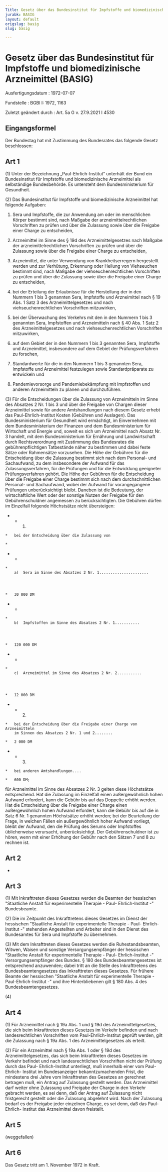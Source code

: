 ```yaml
---
Title: Gesetz über das Bundesinstitut für Impfstoffe und biomedizinische Arzneimittel
jurabk: BASIG
layout: default
origslug: basig
slug: basig

---
```


# Gesetz über das Bundesinstitut für Impfstoffe und biomedizinische Arzneimittel (BASIG)

Ausfertigungsdatum
:   1972-07-07

Fundstelle
:   BGBl I: 1972, 1163

Zuletzt geändert durch
:   Art. 5a G v. 27.9.2021 I 4530


## Eingangsformel

Der Bundestag hat mit Zustimmung des Bundesrates das folgende Gesetz
beschlossen:


## Art 1

(1) Unter der Bezeichnung „Paul-Ehrlich-Institut“ unterhält der Bund
ein Bundesinstitut für Impfstoffe und biomedizinische Arzneimittel als
selbständige Bundesbehörde. Es untersteht dem Bundesministerium für
Gesundheit.

(2) Das Bundesinstitut für Impfstoffe und biomedizinische Arzneimittel
hat folgende Aufgaben:

1.  Sera und Impfstoffe, die zur Anwendung am oder im menschlichen Körper
    bestimmt sind, nach Maßgabe der arzneimittelrechtlichen Vorschriften
    zu prüfen und über die Zulassung sowie über die Freigabe einer Charge
    zu entscheiden,


2.  Arzneimittel im Sinne des §
    19d                    des Arzneimittelgesetzes nach Maßgabe der
    arzneimittelrechtlichen Vorschriften zu prüfen und über die Zulassung
    sowie über die Freigabe einer Charge zu entscheiden,


3.  Arzneimittel, die unter Verwendung von Krankheitserregern hergestellt
    werden und zur Verhütung, Erkennung oder Heilung von Viehseuchen
    bestimmt sind, nach Maßgabe der viehseuchenrechtlichen Vorschriften zu
    prüfen und über die Zulassung sowie über die Freigabe einer Charge zu
    entscheiden,


4.  bei der Erteilung der Erlaubnisse für die Herstellung der in den
    Nummern 1 bis 3 genannten Sera, Impfstoffe und Arzneimittel nach §
    19 Abs. 1 Satz 3                    des Arzneimittelgesetzes und nach
    viehseuchenrechtlichen Vorschriften mitzuwirken,


5.  bei der Überwachung des Verkehrs mit den in den Nummern 1 bis 3
    genannten Sera, Impfstoffen und Arzneimitteln nach §
    40 Abs. 1 Satz 2                    des Arzneimittelgesetzes und nach
    viehseuchenrechtlichen Vorschriften mitzuwirken,


6.  auf dem Gebiet der in den Nummern 1 bis 3 genannten Sera, Impfstoffe
    und Arzneimittel, insbesondere auf dem Gebiet der Prüfungsverfahren zu
    forschen,


7.  Standardwerte für die in den Nummern 1 bis 3 genannten Sera,
    Impfstoffe und Arzneimittel festzulegen sowie Standardpräparate zu
    entwickeln und


8.  Pandemievorsorge und Pandemiebekämpfung mit Impfstoffen und anderen
    Arzneimitteln zu planen und durchzuführen.




(3) Für die Entscheidungen über die Zulassung von Arzneimitteln im
Sinne des Absatzes 2 Nr. 1 bis 3 und über die Freigabe von Chargen
dieser Arzneimittel sowie für andere Amtshandlungen nach diesem Gesetz
erhebt das Paul-Ehrlich-Institut Kosten (Gebühren und Auslagen). Das
Bundesministerium für Gesundheit wird ermächtigt, im Einvernehmen mit
dem Bundesministerium der Finanzen und dem Bundesministerium für
Wirtschaft und Energie und, soweit es sich um Arzneimittel nach Absatz
Nr. 3 handelt, mit dem Bundesministerium für Ernährung und
Landwirtschaft durch Rechtsverordnung mit Zustimmung des Bundesrates
die gebührenpflichtigen Tatbestände näher zu bestimmen und dabei feste
Sätze oder Rahmensätze vorzusehen. Die Höhe der Gebühren für die
Entscheidung über die Zulassung bestimmt sich nach dem Personal- und
Sachaufwand, zu dem insbesondere der Aufwand für das
Zulassungsverfahren, für die Prüfungen und für die Entwicklung
geeigneter Prüfungsverfahren gehört. Die Höhe der Gebühren für die
Entscheidung über die Freigabe einer Charge bestimmt sich nach dem
durchschnittlichen Personal- und Sachaufwand, wobei der Aufwand für
vorangegangene Prüfungen unberücksichtigt bleibt. Daneben ist die
Bedeutung, der wirtschaftliche Wert oder der sonstige Nutzen der
Freigabe für den Gebührenschuldner angemessen zu berücksichtigten. Die
Gebühren dürfen im Einzelfall folgende Höchstsätze nicht übersteigen:

*    *   1.

    *   bei der Entscheidung über die Zulassung von

    *

*    *
    *
        a)  Sera im Sinne des Absatzes 2 Nr. 1......................




    *   30 000 DM


*    *
    *
        b)  Impfstoffen im Sinne des Absatzes 2 Nr. 1...........




    *   120 000 DM


*    *
    *
        c)  Arzneimittel im Sinne des Absatzes 2 Nr. 2...........




    *   12 000 DM


*    *   2.

    *   bei der Entscheidung über die Freigabe einer Charge von Arzneimitteln
        im Sinnen des Absatzes 2 Nr. 1 und 2........

    *   2 000 DM


*    *   3.

    *   bei anderen Amtshandlungen....

    *   600 DM;



für Arzneimittel im Sinne des Absatzes 2 Nr. 3 gelten diese
Höchstsätze entsprechend. Hat die Zulassung im Einzelfall einen
außergewöhnlich hohen Aufwand erfordert, kann die Gebühr bis auf das
Doppelte erhöht werden. Hat die Entscheidung über die Freigabe einer
Charge einen außergewöhnlich hohen Aufwand erfordert, kann die Gebühr
bis auf die in Satz 6 Nr. 1 genannten Höchstsätze erhöht werden; bei
der Beurteilung der Frage, in welchen Fällen ein außergewöhnlich hoher
Aufwand vorliegt, bleibt der Aufwand, den die Prüfung des Serums oder
Impfstoffes üblicherweise verursacht, unberücksichtigt. Der
Gebührenschuldner ist zu hören, wenn mit einer Erhöhung der Gebühr
nach den Sätzen 7 und 8 zu rechnen ist.


## Art 2

-


## Art 3

(1) Mit Inkrafttreten dieses Gesetzes werden die Beamten der
hessischen "Staatliche Anstalt für experimentelle Therapie - Paul-
Ehrlich-Institut -" Bundesbeamte.

(2) Die im Zeitpunkt des Inkrafttretens dieses Gesetzes im Dienst der
hessischen "Staatliche Anstalt für experimentelle Therapie - Paul-
Ehrlich-Institut -" stehenden Angestellten und Arbeiter sind in den
Dienst des Bundesamtes für Sera und Impfstoffe zu übernehmen.

(3) Mit dem Inkrafttreten dieses Gesetzes werden die
Ruhestandsbeamten, Witwen, Waisen und sonstige Versorgungsempfänger
der hessischen "Staatliche Anstalt für experimentelle Therapie - Paul-
Ehrlich-Institut -" Versorgungsempfänger des Bundes. § 180 des
Bundesbeamtengesetzes ist entsprechend anzuwenden; dabei tritt an die
Stelle des Inkrafttretens des Bundesbeamtengesetzes das Inkrafttreten
dieses Gesetzes. Für frühere Beamte der hessischen "Staatliche Anstalt
für experimentelle Therapie - Paul-Ehrlich-Institut -" und ihre
Hinterbliebenen gilt § 180 Abs. 4 des Bundesbeamtengesetzes.

(4)


## Art 4

(1) Für Arzneimittel nach §
19a Abs. 1 und § 19d              des Arzneimittelgesetzes, die sich
beim Inkrafttreten dieses Gesetzes im Verkehr befinden und nach
landesrechtlichen Vorschriften vom Paul-Ehrlich-Institut geprüft
werden, gilt die Zulassung nach §
19a Abs. 1              des Arzneimittelgesetzes als erteilt.

(2) Für ein Arzneimittel nach §
19a Abs. 1 oder § 19d              des Arzneimittelgesetzes, das sich
beim Inkrafttreten dieses Gesetzes im Verkehr befindet und nach
landesrechtlichen Vorschriften nicht der Prüfung durch das Paul-
Ehrlich-Institut unterliegt, muß innerhalb einer vom Paul-Ehrlich-
Institut im Bundesanzeiger bekanntzumachenden Frist, die mindestens
drei Jahre vom Inkrafttreten des Gesetzes an gerechnet betragen muß,
ein Antrag auf Zulassung gestellt werden. Das Arzneimittel darf weiter
ohne Zulassung und Freigabe der Charge in den Verkehr gebracht werden,
es sei denn, daß der Antrag auf Zulassung nicht fristgerecht gestellt
oder die Zulassung abgelehnt wird. Nach der Zulassung bedarf es der
Freigabe jeder einzelnen Charge, es sei denn, daß das Paul-Ehrlich-
Institut das Arzneimittel davon freistellt.


## Art 5

(weggefallen)


## Art 6

Das Gesetz tritt am 1. November 1972 in Kraft.


